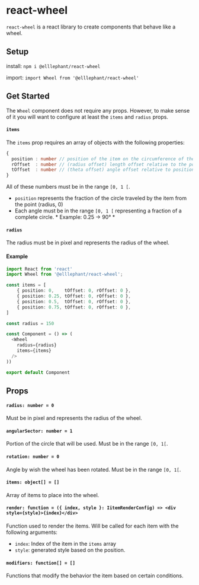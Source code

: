 # react-wheel

`react-wheel` is a react library to create components that behave like a wheel.

## Setup

install: `npm i @elllephant/react-wheel`

import: `import Wheel from '@elllephant/react-wheel'`

## Get Started

The `Wheel` component does not require any props.
However, to make sense of it you will want to configure at least the `items` and `radius` props.

#### `items`
The `items` prop requires an array of objects with the following properties:

``` typescript
{
  position : number // position of the item on the circumference of the wheel
  rOffset  : number // (radius offset) length offset relative to the position vector along the radius axis
  tOffset  : number // (theta offset) angle offset relative to position vector angle
}
```

All of these numbers must be in the range `[0, 1 [`.
- `position` represents the fraction of the circle traveled by the item from the point (radius, 0)
- Each angle must be in the range `[0, 1 [` representing a fraction of a complete circle. * Example: 0.25 -> 90° *

#### `radius`

The radius must be in pixel and represents the radius of the wheel.

#### Example

``` typescript
import React from 'react'
import Wheel from '@elllephant/react-wheel';

const items = [
    { position: 0,    tOffset: 0, rOffset: 0 },
    { position: 0.25, tOffset: 0, rOffset: 0 },
    { position: 0.5,  tOffset: 0, rOffset: 0 },
    { position: 0.75, tOffset: 0, rOffset: 0 },
]

const radius = 150

const Component = () => (
  <Wheel
    radius={radius}
    items={items}
  />
))

export default Component
```

## Props

#### `radius: number = 0`
Must be in pixel and represents the radius of the wheel.

#### `angularSector: number = 1`
Portion of the circle that will be used. Must be in the range `[0, 1[`.

#### `rotation: number = 0`
Angle by wish the wheel has been rotated. Must be in the range `[0, 1[`.

#### `items: object[] = []`
Array of items to place into the wheel.

#### `render: function = ({ index, style }: IitemRenderConfig) => <div style={style}>{index}</div>`
Function used to render the items. Will be called for each item with the following arguments:
- `index`: Index of the item in the `items` array
- `style`: generated style based on the position.

#### `modifiers: function[] = []`
Functions that modify the behavior the item based on certain conditions.
